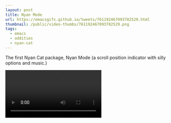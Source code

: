 ```yaml
---
layout: post
title: Nyan Mode
url: https://emacsgifs.github.io/tweets/761192467093782529.html
thumbnail: /public/video-thumbs/761192467093782529.png
tags:
  - emacs
  - oddities
  - nyan-cat
---
```


The first Nyan Cat package, Nyan Mode (a scroll position indicator with silly options and music.)

<video controls autoplay loop>
  <source src="/public/videos/761192467093782529.mp4" type="video/mp4">
    Sorry your browser does not support the video tag, maybe time to upgrade?
</video>
